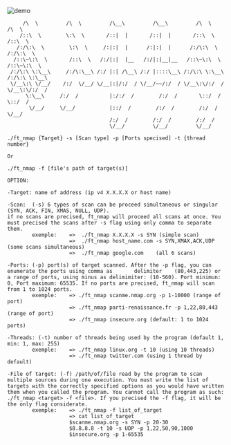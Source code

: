 
![demo](https://github.com/bebosson/ft_nmap/assets/45608547/1bc0d311-ce2b-4616-9a3f-5c47462d305e)


 
	     /\  \         /\  \         /\__\         /\__\         /\  \         /\  \    
	    /::\  \        \:\  \       /::|  |       /::|  |       /::\  \       /::\  \   
	   /:/\:\  \        \:\  \     /:|:|  |      /:|:|  |      /:/\:\  \     /:/\:\  \  
	  /::\~\:\  \       /::\  \   /:/|:|  |__   /:/|:|__|__   /::\~\:\  \   /::\~\:\  \ 
	 /:/\:\ \:\__\     /:/\:\__\ /:/ |:| /\__\ /:/ |::::\__\ /:/\:\ \:\__\ /:/\:\ \:\__\
	 \/__\:\ \/__/    /:/  \/__/ \/__|:|/:/  / \/__/~~/:/  / \/__\:\/:/  / \/__\:\/:/  /
	      \:\__\     /:/  /          |:/:/  /        /:/  /       \::/  /       \::/  / 
	       \/__/     \/__/           |::/  /        /:/  /        /:/  /         \/__/  
	                                 /:/  /        /:/  /        /:/  /                 
	                                 \/__/         \/__/         \/__/                  

	./ft_nmap {Target} -s [Scan type] -p [Ports specised] -t {thread number}
	
	Or
	
	./ft_nmap -f [file's path of target(s)]
	
	OPTION:

    -Target: name of address (ip v4 X.X.X.X or host name)

    -Scan:  (-s) 6 types of scan can be proceed simultaneous or singular (SYN, ACK, FIN, XMAS, NULL, UDP).
    if no scans are precised, ft_nmap will proceed all scans at once. You must precised the scans after -s flag using only comma to separate them.
            exemple:    =>  ./ft_nmap X.X.X.X -s SYN (simple scan)
                        =>  ./ft_nmap host_name.com -s SYN,XMAX,ACK,UDP (some scans simultaneous)
                        =>  ./ft_nmap google.com    (all 6 scans)

    -Ports: (-p) port(s) of target scanned. After the -p flag, you can enumerate the ports using comma as       delimiter    (80,443,225) or a range of ports, using minus as delimimiter: (10-560). Port minimun: 0, Port maximum: 65535. If no ports are precised, ft_nmap will scan from 1 to 1024 ports.
            exemple:    => ./ft_nmap scanme.nmap.org -p 1-10000 (range of port)
                        => ./ft_nmap parti-renaissance.fr -p 1,22,80,443 (range of port)
                        => ./ft_nmap insecure.org (default: 1 to 1024 ports)

    -Threads: (-t) number of threads being used by the program (default 1, min: 1, max: 255)
            exemple:    => ./ft_nmap linux.org -t 10 (using 10 threads)
                        => ./ft_nmap twitter.com (using 1 thread by default)

    -File of target: (-f) /path/of/file read by the program to scan multiple sources during one execution. You must write the list of targets with the correctly specified options as you would have written them when you called the program. You cannot call the program as such: ./ft_nmap <target> -f <file>. If you precised the -f flag, it will be the only flag considerate. 
            exemple:    => ./ft_nmap -f list_of_target
                        => cat list_of_target
                        $scanme.nmap.org -s SYN -p 20-30
                        $8.8.8.8 -t 10 -s UDP -p 1,22,50,90,1000
                        $insecure.org -p 1-65535 

